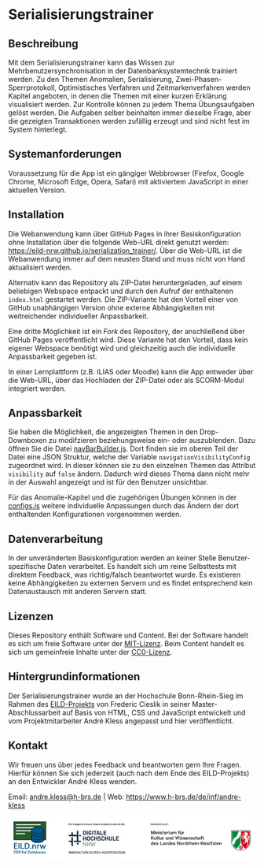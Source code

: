 # Serialisierungstrainer

## Beschreibung
Mit dem Serialisierungstrainer kann das Wissen zur Mehrbenutzersynchronisation in der Datenbanksystemtechnik trainiert werden.
Zu den Themen Anomalien, Serialisierung, Zwei-Phasen-Sperrprotokoll, Optimistisches Verfahren und Zeitmarkenverfahren werden Kapitel angeboten, in denen die Themen mit einer kurzen Erklärung visualisiert werden.
Zur Kontrolle können zu jedem Thema Übungsaufgaben gelöst werden.
Die Aufgaben selber beinhalten immer dieselbe Frage, aber die gezeigten Transaktionen werden zufällig erzeugt und sind nicht fest im System hinterlegt.

## Systemanforderungen
Voraussetzung für die App ist ein gängiger Webbrowser (Firefox, Google Chrome, Microsoft Edge, Opera, Safari) mit aktiviertem JavaScript in einer aktuellen Version.

## Installation
Die Webanwendung kann über GitHub Pages in ihrer Basiskonfiguration ohne Installation über die folgende Web-URL direkt genutzt werden: https://eild-nrw.github.io/serialization_trainer/.
Über die Web-URL ist die Webanwendung immer auf dem neusten Stand und muss nicht von Hand aktualisiert werden.

Alternativ kann das Repository als ZIP-Datei heruntergeladen, auf einem beliebigen Webspace entpackt und durch den Aufruf der enthaltenen `index.html` gestartet werden.
Die ZIP-Variante hat den Vorteil einer von GitHub unabhängigen Version ohne externe Abhängigkeiten mit weitreichender individueller Anpassbarkeit.

Eine dritte Möglichkeit ist ein _Fork_ des Repository, der anschließend über GitHub Pages veröffentlicht wird.
Diese Variante hat den Vorteil, dass kein eigener Webspace benötigt wird und gleichzeitig auch die individuelle Anpassbarkeit gegeben ist.

In einer Lernplattform (z.B. ILIAS oder Moodle) kann die App entweder über die Web-URL, über das Hochladen der ZIP-Datei oder als SCORM-Modul integriert werden.

## Anpassbarkeit
Sie haben die Möglichkeit, die angezeigten Themen in den Drop-Downboxen zu modifzieren beziehungsweise ein- oder auszublenden.
Dazu öffnen Sie die Datei [navBarBuilder.js](/app/utils/navBarBuilder.js).
Dort finden sie im oberen Teil der Datei eine JSON Struktur, welche der Variable `navigationVisibilityConfig` zugeordnet wird.
In dieser können sie zu den einzelnen Themen das Attribut `visibility` auf `false` ändern.
Dadurch wird dieses Thema dann nicht mehr in der Auswahl angezeigt und ist für den Benutzer unsichtbar.

Für das Anomalie-Kapitel und die zugehörigen Übungen können in der [configs.js](/app/components/anomaly_trainer/configs.js)
weitere individuelle Anpassungen durch das Ändern der dort enthaltenden Konfigurationen vorgenommen werden.

## Datenverarbeitung
In der unveränderten Basiskonfiguration werden an keiner Stelle Benutzer-spezifische Daten verarbeitet.
Es handelt sich um reine Selbsttests mit direktem Feedback, was richtig/falsch beantwortet wurde.
Es existieren keine Abhängigkeiten zu externen Servern und es findet entsprechend kein Datenaustausch mit anderen Servern statt.

## Lizenzen
Dieses Repository enthält Software und Content.
Bei der Software handelt es sich um freie Software unter der [MIT-Lizenz](/LICENSE).
Beim Content handelt es sich um gemeinfreie Inhalte unter der [CC0-Lizenz](https://creativecommons.org/publicdomain/zero/1.0/deed.de).

## Hintergrundinformationen
Der Serialisierungstrainer wurde an der Hochschule Bonn-Rhein-Sieg im Rahmen des [EILD-Projekts](https://github.com/EILD-nrw) von Frederic Cieslik
in seiner Master-Abschlussarbeit auf Basis von HTML, CSS und JavaScript entwickelt und vom Projektmitarbeiter André Kless angepasst und hier veröffentlicht.

## Kontakt
Wir freuen uns über jedes Feedback und beantworten gern Ihre Fragen.
Hierfür können Sie sich jederzeit (auch nach dem Ende des EILD-Projekts) an den Entwickler André Kless wenden.

Email: andre.kless@h-brs.de | Web: https://www.h-brs.de/de/inf/andre-kless

![Logos von Projekt, Kooperationspartner und Förderer](/app/img/logos.jpg)
